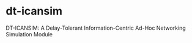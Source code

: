 dt-icansim
==========

DT-ICANSIM: A Delay-Tolerant Information-Centric Ad-Hoc Networking Simulation Module
